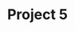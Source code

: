 ---
title: "Project 5"
description: "TODO:"
repo: "#" # delete this line if you want a blog-like page
tags: ["go", "golang", "hugo"]
weight: 1
draft: false
---